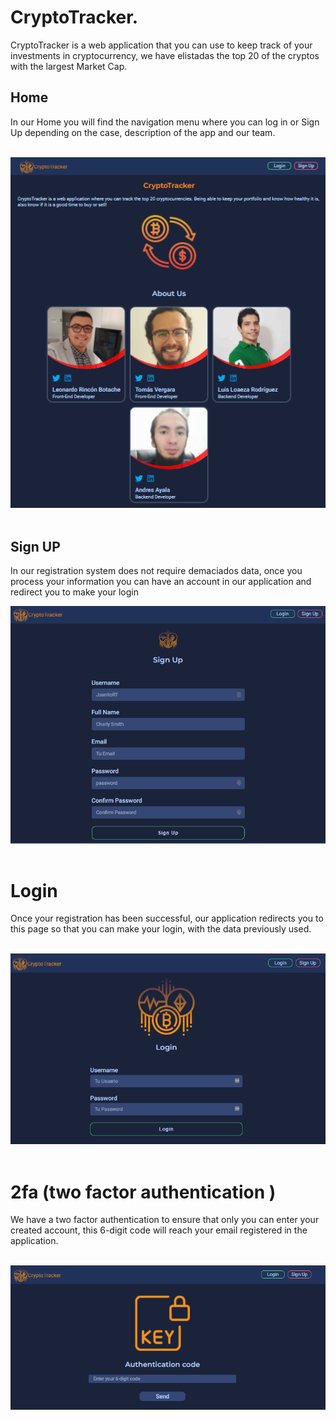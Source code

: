 # CryptoTracker.

CryptoTracker is a web application that you can use to keep track of your investments in cryptocurrency, we have elistadas the top 20 of the cryptos with the largest Market Cap.

## Home

In our Home you will find the navigation menu where you can log in or Sign Up depending on the case, description of the app and our team.
<br/>
<br/>

<img src='./src/assets/img-readme/home.png' alt='image of the home'>
<br/><br/>

## Sign UP

In our registration system does not require demaciados data, once you process your information you can have an account in our application and redirect you to make your login

<img src='./src/assets/img-readme/sign-up.png' alt='image of the home'>
<br/><br/>

# Login

Once your registration has been successful, our application redirects you to this page so that you can make your login, with the data previously used.
<br/><br/>

<img src='./src/assets/img-readme/login.png' alt='image of the home'>
<br/><br/>

# 2fa (two factor authentication )

We have a two factor authentication to ensure that only you can enter your created account, this 6-digit code will reach your email registered in the application.
<br/><br/>

<img src='./src/assets/img-readme/2fa.png' alt='image of the home'>
<br/><br/>
